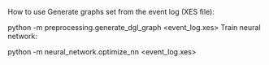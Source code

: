 

How to use
Generate graphs set from the event log (XES file):

python -m preprocessing.generate_dgl_graph <event_log.xes>
Train neural network:

python -m neural_network.optimize_nn <event_log.xes>
